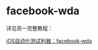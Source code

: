 # facebook-wda

详见另一完整教程：

[iOS自动化测试利器：facebook-wda](https://book.crifan.com/books/ios_automation_facebook_wda/website/)
